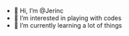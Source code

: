 - 👋 Hi, I’m @Jerinc
- 👀 I’m interested in playing with codes
- 🌱 I’m currently learning a lot of things

<!---
Jerinc/Jerinc is a ✨ special ✨ repository because its `README.md` (this file) appears on your GitHub profile.
You can click the Preview link to take a look at your changes.
--->
